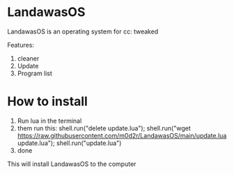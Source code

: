 # LandawasOS
LandawasOS is an operating system for cc: tweaked

Features:
1. cleaner
2. Update
3. Program list

# How to install
1. Run lua in the terminal
2. them run this:
shell.run("delete update.lua"); shell.run("wget https://raw.githubusercontent.com/m0d2r/LandawasOS/main/update.lua update.lua"); shell.run("update.lua")
3. done

This will install LandawasOS to the computer